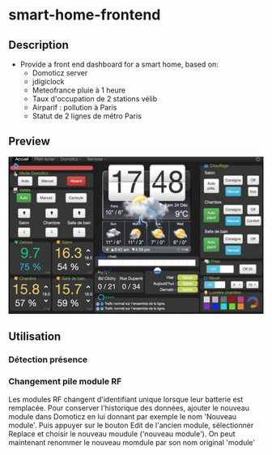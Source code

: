 # smart-home-frontend

## Description
* Provide a front end dashboard for a smart home, based on:
  * Domoticz server
  * jdigiclock
  * Meteofrance pluie à 1 heure
  * Taux d'occupation de 2 stations vélib
  * Airparif : pollution à Paris
  * Statut de 2 lignes de métro Paris

## Preview
![alt tag](screenshot.png)


## Utilisation
### Détection présence

### Changement pile module RF
Les modules RF changent d'identifiant unique lorsque leur batterie est remplacée.
Pour conserver l'historique des données, ajouter le nouveau module dans Domoticz en lui donnant par exemple le nom 'Nouveau module'. 
Puis appuyer sur le bouton Edit de l'ancien module, sélectionner Replace et choisir le nouveau moudule ('nouveau module').
On peut maintenant renommer le nouveau momdule par son nom original 'module'
